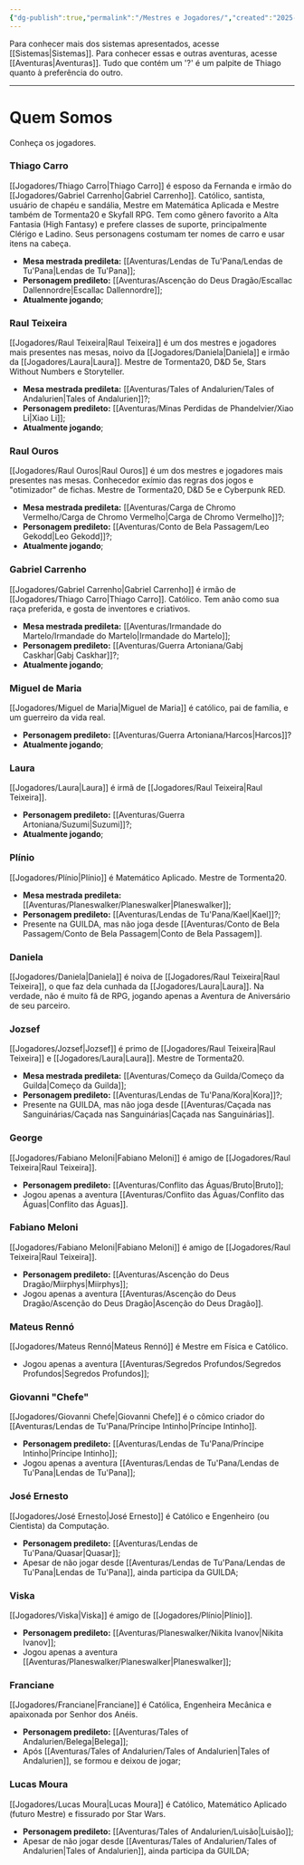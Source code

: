 ```yaml
---
{"dg-publish":true,"permalink":"/Mestres e Jogadores/","created":"2025-10-14T12:03:39.305-03:00"}
---
```


Para conhecer mais dos sistemas apresentados, acesse [[Sistemas\|Sistemas]].
Para conhecer essas e outras aventuras, acesse [[Aventuras\|Aventuras]].
Tudo que contém um '?' é um palpite de Thiago quanto à preferência do outro.

---
# Quem Somos
Conheça os jogadores.
### Thiago Carro
[[Jogadores/Thiago Carro\|Thiago Carro]] é esposo da Fernanda e irmão do [[Jogadores/Gabriel Carrenho\|Gabriel Carrenho]].
Católico, santista, usuário de chapéu e sandália, Mestre em Matemática Aplicada e Mestre também de Tormenta20 e Skyfall RPG.
Tem como gênero favorito a Alta Fantasia (High Fantasy) e prefere classes de suporte, principalmente Clérigo e Ladino.
Seus personagens costumam ter nomes de carro e usar itens na cabeça.
- **Mesa mestrada predileta:** [[Aventuras/Lendas de Tu'Pana/Lendas de Tu'Pana\|Lendas de Tu'Pana]];
- **Personagem predileto:** [[Aventuras/Ascenção do Deus Dragão/Escallac Dallennordre\|Escallac Dallennordre]];
- **Atualmente jogando**;
### Raul Teixeira
[[Jogadores/Raul Teixeira\|Raul Teixeira]] é um dos mestres e jogadores mais presentes nas mesas, noivo da [[Jogadores/Daniela\|Daniela]] e irmão da [[Jogadores/Laura\|Laura]].
Mestre de Tormenta20, D&D 5e, Stars Without Numbers e Storyteller.
- **Mesa mestrada predileta:** [[Aventuras/Tales of Andalurien/Tales of Andalurien\|Tales of Andalurien]]?;
- **Personagem predileto:** [[Aventuras/Minas Perdidas de Phandelvier/Xiao Li\|Xiao Li]];
- **Atualmente jogando**;
### Raul Ouros 
[[Jogadores/Raul Ouros\|Raul Ouros]] é um dos mestres e jogadores mais presentes nas mesas.
Conhecedor exímio das regras dos jogos e "otimizador" de fichas.
Mestre de Tormenta20, D&D 5e e Cyberpunk RED.
- **Mesa mestrada predileta:** [[Aventuras/Carga de Chromo Vermelho/Carga de Chromo Vermelho\|Carga de Chromo Vermelho]]?;
- **Personagem predileto:** [[Aventuras/Conto de Bela Passagem/Leo Gekodd\|Leo Gekodd]]?;
- **Atualmente jogando**;
### Gabriel Carrenho
[[Jogadores/Gabriel Carrenho\|Gabriel Carrenho]] é irmão de [[Jogadores/Thiago Carro\|Thiago Carro]]. Católico.
Tem anão como sua raça preferida, e gosta de inventores e criativos.
- **Mesa mestrada predileta:** [[Aventuras/Irmandade do Martelo/Irmandade do Martelo\|Irmandade do Martelo]];
- **Personagem predileto:** [[Aventuras/Guerra Artoniana/Gabj Caskhar\|Gabj Caskhar]]?;
- **Atualmente jogando**;
### Miguel de Maria
[[Jogadores/Miguel de Maria\|Miguel de Maria]] é católico, pai de família, e um guerreiro da vida real.
- **Personagem predileto:** [[Aventuras/Guerra Artoniana/Harcos\|Harcos]]?
- **Atualmente jogando**;
### Laura
[[Jogadores/Laura\|Laura]] é irmã de [[Jogadores/Raul Teixeira\|Raul Teixeira]].
- **Personagem predileto:** [[Aventuras/Guerra Artoniana/Suzumi\|Suzumi]]?;
- **Atualmente jogando**;
### Plínio
[[Jogadores/Plínio\|Plínio]] é Matemático Aplicado.
Mestre de Tormenta20.
- **Mesa mestrada predileta:** [[Aventuras/Planeswalker/Planeswalker\|Planeswalker]];
- **Personagem predileto:** [[Aventuras/Lendas de Tu'Pana/Kael\|Kael]]?;
- Presente na GUILDA, mas não joga desde [[Aventuras/Conto de Bela Passagem/Conto de Bela Passagem\|Conto de Bela Passagem]].
### Daniela
[[Jogadores/Daniela\|Daniela]] é noiva de [[Jogadores/Raul Teixeira\|Raul Teixeira]], o que faz dela cunhada da [[Jogadores/Laura\|Laura]].
Na verdade, não é muito fã de RPG, jogando apenas a Aventura de Aniversário de seu parceiro.
### Jozsef
[[Jogadores/Jozsef\|Jozsef]] é primo de [[Jogadores/Raul Teixeira\|Raul Teixeira]] e [[Jogadores/Laura\|Laura]].
Mestre de Tormenta20.
- **Mesa mestrada predileta:** [[Aventuras/Começo da Guilda/Começo da Guilda\|Começo da Guilda]];
- **Personagem predileto:** [[Aventuras/Lendas de Tu'Pana/Kora\|Kora]]?;
- Presente na GUILDA, mas não joga desde [[Aventuras/Caçada nas Sanguinárias/Caçada nas Sanguinárias\|Caçada nas Sanguinárias]].
### George
[[Jogadores/Fabiano Meloni\|Fabiano Meloni]] é amigo de [[Jogadores/Raul Teixeira\|Raul Teixeira]].
- **Personagem predileto:** [[Aventuras/Conflito das Águas/Bruto\|Bruto]];
- Jogou apenas a aventura [[Aventuras/Conflito das Águas/Conflito das Águas\|Conflito das Águas]].
### Fabiano Meloni
[[Jogadores/Fabiano Meloni\|Fabiano Meloni]] é amigo de [[Jogadores/Raul Teixeira\|Raul Teixeira]].
- **Personagem predileto:** [[Aventuras/Ascenção do Deus Dragão/Miirphys\|Miirphys]];
- Jogou apenas a aventura [[Aventuras/Ascenção do Deus Dragão/Ascenção do Deus Dragão\|Ascenção do Deus Dragão]].
### Mateus Rennó
[[Jogadores/Mateus Rennó\|Mateus Rennó]] é Mestre em Física e Católico.
- Jogou apenas a aventura [[Aventuras/Segredos Profundos/Segredos Profundos\|Segredos Profundos]];
### Giovanni "Chefe"
[[Jogadores/Giovanni Chefe\|Giovanni Chefe]] é o cômico criador do [[Aventuras/Lendas de Tu'Pana/Príncipe Intinho\|Príncipe Intinho]].
- **Personagem predileto:** [[Aventuras/Lendas de Tu'Pana/Príncipe Intinho\|Príncipe Intinho]];
- Jogou apenas a aventura [[Aventuras/Lendas de Tu'Pana/Lendas de Tu'Pana\|Lendas de Tu'Pana]];
### José Ernesto
[[Jogadores/José Ernesto\|José Ernesto]] é Católico e Engenheiro (ou Cientista) da Computação.
- **Personagem predileto:** [[Aventuras/Lendas de Tu'Pana/Quasar\|Quasar]];
- Apesar de não jogar desde [[Aventuras/Lendas de Tu'Pana/Lendas de Tu'Pana\|Lendas de Tu'Pana]], ainda participa da GUILDA;
### Viska
[[Jogadores/Viska\|Viska]] é amigo de [[Jogadores/Plínio\|Plínio]].
- **Personagem predileto:** [[Aventuras/Planeswalker/Nikita Ivanov\|Nikita Ivanov]];
- Jogou apenas a aventura [[Aventuras/Planeswalker/Planeswalker\|Planeswalker]];
### Franciane
[[Jogadores/Franciane\|Franciane]] é Católica, Engenheira Mecânica e apaixonada por Senhor dos Anéis. 
- **Personagem predileto:** [[Aventuras/Tales of Andalurien/Belega\|Belega]];
- Após [[Aventuras/Tales of Andalurien/Tales of Andalurien\|Tales of Andalurien]], se formou e deixou de jogar;
### Lucas Moura
[[Jogadores/Lucas Moura\|Lucas Moura]] é Católico, Matemático Aplicado (futuro Mestre) e fissurado por Star Wars.
- **Personagem predileto:** [[Aventuras/Tales of Andalurien/Luisão\|Luisão]];
- Apesar de não jogar desde [[Aventuras/Tales of Andalurien/Tales of Andalurien\|Tales of Andalurien]], ainda participa da GUILDA;